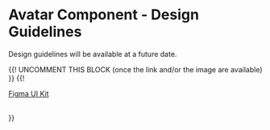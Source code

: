 <h1>Avatar Component - Design Guidelines</h1>

<section data-section="design-guidelines">
  
  <p class="dummy-paragraph">Design guidelines will be available at a future date.</p>
  {{! UNCOMMENT THIS BLOCK (once the link and/or the image are available) }}
  {{!
  <div class="dummy-design-guidelines">
    <p class="dummy-paragraph">
      <a href="[ADD THE LINK TO THE FIGMA FILE/PAGE HERE!]" target="_blank" rel="noopener noreferrer">Figma UI Kit</a>
    </p>
    <br />
    <img class="dummy-figma-docs" src="/assets/images/avatar-design-usage.png" alt="" role="none" />
  </div>
  }}
</section>
